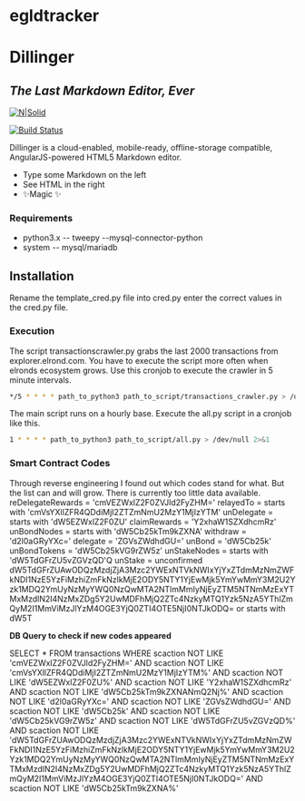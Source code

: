 # egldtracker

# Dillinger
## _The Last Markdown Editor, Ever_

[![N|Solid](https://cldup.com/dTxpPi9lDf.thumb.png)](https://nodesource.com/products/nsolid)

[![Build Status](https://travis-ci.org/joemccann/dillinger.svg?branch=master)](https://travis-ci.org/joemccann/dillinger)

Dillinger is a cloud-enabled, mobile-ready, offline-storage compatible,
AngularJS-powered HTML5 Markdown editor.

- Type some Markdown on the left
- See HTML in the right
- ✨Magic ✨

### Requirements
- python3.x
-- tweepy
--mysql-connector-python
- system
-- mysql/mariadb


## Installation

Rename the template_cred.py file into cred.py enter the correct values in the cred.py file.

### Execution
The script transactionscrawler.py grabs the last 2000 transactions from explorer.elrond.com. You have to execute the script more often when elronds ecosystem grows.
Use this cronjob to execute the crawler in 5 minute intervals.
```sh
*/5 * * * * path_to_python3 path_to_script/transactions_crawler.py > /dev/null 2>&1
```

The main script runs on a hourly base. Execute the all.py script in a cronjob like this.
```sh
1 * * * * path_to_python3 path_to_script/all.py > /dev/null 2>&1
```

### Smart Contract Codes
Through reverse engineering I found out which codes stand for what. But the list can and will grow. There is currently too little data available.
reDelegateRewards = 'cmVEZWxlZ2F0ZVJld2FyZHM=' 
relayedTo = starts with 'cmVsYXllZFR4QDdiMjI2ZTZmNmU2MzY1MjIzYTM' 
unDelegate = starts with 'dW5EZWxlZ2F0ZU'
claimRewards = 'Y2xhaW1SZXdhcmRz' 
unBondNodes = starts with 'dW5Cb25kTm9kZXNA' 
withdraw = 'd2l0aGRyYXc=' 
delegate = 'ZGVsZWdhdGU=' 
unBond = 'dW5Cb25k' 
unBondTokens = 'dW5Cb25kVG9rZW5z' 
unStakeNodes = starts with 'dW5TdGFrZU5vZGVzQD'Q 
unStake = unconfirmed dW5TdGFrZUAwODQzMzdjZjA3Mzc2YWExNTVkNWIxYjYxZTdmMzNmZWFkNDI1NzE5YzFiMzhiZmFkNzlkMjE2ODY5NTY1YjEwMjk5YmYwMmY3M2U2Yzk1MDQ2YmUyNzMyYWQ0NzQwMTA2NTlmMmIyNjEyZTM5NTNmMzExYTMxMzdlN2I4NzMxZDg5Y2UwMDFhMjQ2ZTc4NzkyMTQ1Yzk5NzA5YThlZmQyM2I1MmViMzJlYzM4OGE3YjQ0ZTI4OTE5NjI0NTJkODQ= or starts with dW5T

**DB Query to check if new codes appeared**

SELECT * FROM transactions WHERE scaction NOT LIKE 'cmVEZWxlZ2F0ZVJld2FyZHM=' AND scaction NOT LIKE 'cmVsYXllZFR4QDdiMjI2ZTZmNmU2MzY1MjIzYTM%' AND scaction NOT LIKE 'dW5EZWxlZ2F0ZU%' AND scaction NOT LIKE 'Y2xhaW1SZXdhcmRz' AND scaction NOT LIKE 'dW5Cb25kTm9kZXNANmQ2Nj%' AND scaction NOT LIKE 'd2l0aGRyYXc=' AND scaction NOT LIKE 'ZGVsZWdhdGU=' AND scaction NOT LIKE 'dW5Cb25k' AND scaction NOT LIKE 'dW5Cb25kVG9rZW5z' AND scaction NOT LIKE 'dW5TdGFrZU5vZGVzQD%' AND scaction NOT LIKE 'dW5TdGFrZUAwODQzMzdjZjA3Mzc2YWExNTVkNWIxYjYxZTdmMzNmZWFkNDI1NzE5YzFiMzhiZmFkNzlkMjE2ODY5NTY1YjEwMjk5YmYwMmY3M2U2Yzk1MDQ2YmUyNzMyYWQ0NzQwMTA2NTlmMmIyNjEyZTM5NTNmMzExYTMxMzdlN2I4NzMxZDg5Y2UwMDFhMjQ2ZTc4NzkyMTQ1Yzk5NzA5YThlZmQyM2I1MmViMzJlYzM4OGE3YjQ0ZTI4OTE5NjI0NTJkODQ=' AND scaction NOT LIKE 'dW5Cb25kTm9kZXNA%'


